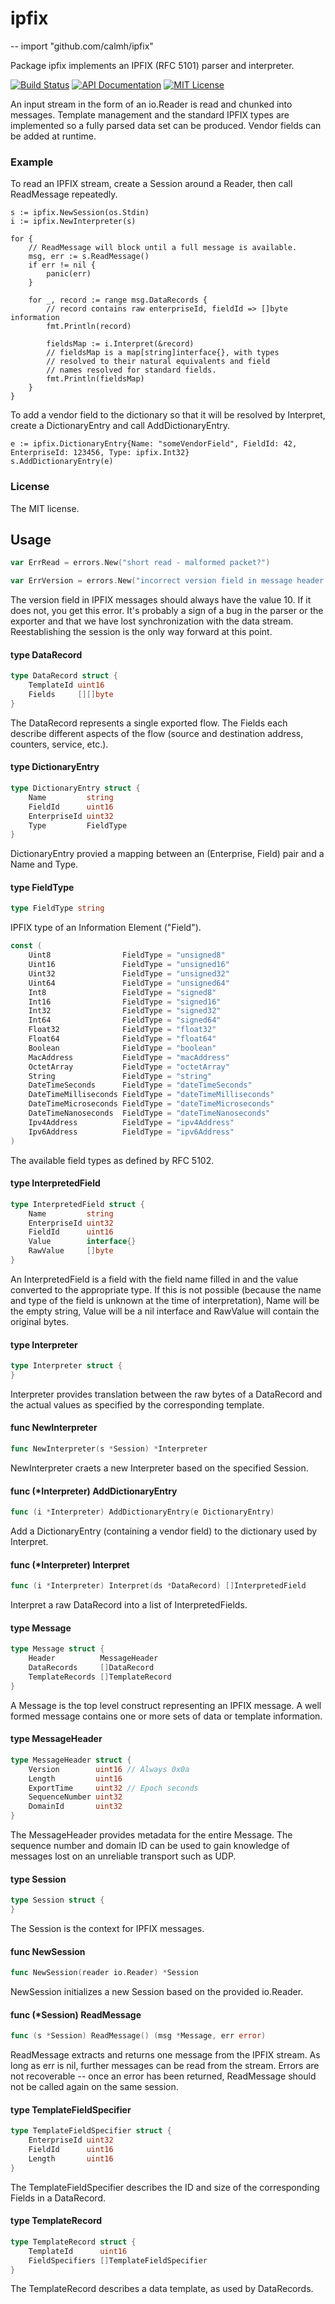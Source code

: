 # ipfix
--
    import "github.com/calmh/ipfix"

Package ipfix implements an IPFIX (RFC 5101) parser and interpreter.

[![Build
Status](https://img.shields.io/travis/calmh/ipfix.svg?style=flat-square)](https://travis-ci.org/calmh/ipfix)
[![API
Documentation](http://img.shields.io/badge/api-Godoc-blue.svg?style=flat-square)](http://godoc.org/github.com/calmh/ipfix)
[![MIT
License](http://img.shields.io/badge/license-MIT-blue.svg?style=flat-square)](http://opensource.org/licenses/MIT)


An input stream in the form of an io.Reader is read and chunked into messages.
Template management and the standard IPFIX types are implemented so a fully
parsed data set can be produced. Vendor fields can be added at runtime.


### Example

To read an IPFIX stream, create a Session around a Reader, then call ReadMessage
repeatedly.

    s := ipfix.NewSession(os.Stdin)
    i := ipfix.NewInterpreter(s)

    for {
    	// ReadMessage will block until a full message is available.
    	msg, err := s.ReadMessage()
    	if err != nil {
    		panic(err)
    	}

    	for _, record := range msg.DataRecords {
    		// record contains raw enterpriseId, fieldId => []byte information
    		fmt.Println(record)

    		fieldsMap := i.Interpret(&record)
    		// fieldsMap is a map[string]interface{}, with types
    		// resolved to their natural equivalents and field
    		// names resolved for standard fields.
    		fmt.Println(fieldsMap)
    	}
    }

To add a vendor field to the dictionary so that it will be resolved by
Interpret, create a DictionaryEntry and call AddDictionaryEntry.

    e := ipfix.DictionaryEntry{Name: "someVendorField", FieldId: 42, EnterpriseId: 123456, Type: ipfix.Int32}
    s.AddDictionaryEntry(e)


### License

The MIT license.

## Usage

```go
var ErrRead = errors.New("short read - malformed packet?")
```

```go
var ErrVersion = errors.New("incorrect version field in message header - out of sync?")
```
The version field in IPFIX messages should always have the value 10. If it does
not, you get this error. It's probably a sign of a bug in the parser or the
exporter and that we have lost synchronization with the data stream.
Reestablishing the session is the only way forward at this point.

#### type DataRecord

```go
type DataRecord struct {
	TemplateId uint16
	Fields     [][]byte
}
```

The DataRecord represents a single exported flow. The Fields each describe
different aspects of the flow (source and destination address, counters,
service, etc.).

#### type DictionaryEntry

```go
type DictionaryEntry struct {
	Name         string
	FieldId      uint16
	EnterpriseId uint32
	Type         FieldType
}
```

DictionaryEntry provied a mapping between an (Enterprise, Field) pair and a Name
and Type.

#### type FieldType

```go
type FieldType string
```

IPFIX type of an Information Element ("Field").

```go
const (
	Uint8                FieldType = "unsigned8"
	Uint16               FieldType = "unsigned16"
	Uint32               FieldType = "unsigned32"
	Uint64               FieldType = "unsigned64"
	Int8                 FieldType = "signed8"
	Int16                FieldType = "signed16"
	Int32                FieldType = "signed32"
	Int64                FieldType = "signed64"
	Float32              FieldType = "float32"
	Float64              FieldType = "float64"
	Boolean              FieldType = "boolean"
	MacAddress           FieldType = "macAddress"
	OctetArray           FieldType = "octetArray"
	String               FieldType = "string"
	DateTimeSeconds      FieldType = "dateTimeSeconds"
	DateTimeMilliseconds FieldType = "dateTimeMilliseconds"
	DateTimeMicroseconds FieldType = "dateTimeMicroseconds"
	DateTimeNanoseconds  FieldType = "dateTimeNanoseconds"
	Ipv4Address          FieldType = "ipv4Address"
	Ipv6Address          FieldType = "ipv6Address"
)
```
The available field types as defined by RFC 5102.

#### type InterpretedField

```go
type InterpretedField struct {
	Name         string
	EnterpriseId uint32
	FieldId      uint16
	Value        interface{}
	RawValue     []byte
}
```

An InterpretedField is a field with the field name filled in and the value
converted to the appropriate type. If this is not possible (because the name and
type of the field is unknown at the time of interpretation), Name will be the
empty string, Value will be a nil interface and RawValue will contain the
original bytes.

#### type Interpreter

```go
type Interpreter struct {
}
```

Interpreter provides translation between the raw bytes of a DataRecord and the
actual values as specified by the corresponding template.

#### func  NewInterpreter

```go
func NewInterpreter(s *Session) *Interpreter
```
NewInterpreter craets a new Interpreter based on the specified Session.

#### func (*Interpreter) AddDictionaryEntry

```go
func (i *Interpreter) AddDictionaryEntry(e DictionaryEntry)
```
Add a DictionaryEntry (containing a vendor field) to the dictionary used by
Interpret.

#### func (*Interpreter) Interpret

```go
func (i *Interpreter) Interpret(ds *DataRecord) []InterpretedField
```
Interpret a raw DataRecord into a list of InterpretedFields.

#### type Message

```go
type Message struct {
	Header          MessageHeader
	DataRecords     []DataRecord
	TemplateRecords []TemplateRecord
}
```

A Message is the top level construct representing an IPFIX message. A well
formed message contains one or more sets of data or template information.

#### type MessageHeader

```go
type MessageHeader struct {
	Version        uint16 // Always 0x0a
	Length         uint16
	ExportTime     uint32 // Epoch seconds
	SequenceNumber uint32
	DomainId       uint32
}
```

The MessageHeader provides metadata for the entire Message. The sequence number
and domain ID can be used to gain knowledge of messages lost on an unreliable
transport such as UDP.

#### type Session

```go
type Session struct {
}
```

The Session is the context for IPFIX messages.

#### func  NewSession

```go
func NewSession(reader io.Reader) *Session
```
NewSession initializes a new Session based on the provided io.Reader.

#### func (*Session) ReadMessage

```go
func (s *Session) ReadMessage() (msg *Message, err error)
```
ReadMessage extracts and returns one message from the IPFIX stream. As long as
err is nil, further messages can be read from the stream. Errors are not
recoverable -- once an error has been returned, ReadMessage should not be called
again on the same session.

#### type TemplateFieldSpecifier

```go
type TemplateFieldSpecifier struct {
	EnterpriseId uint32
	FieldId      uint16
	Length       uint16
}
```

The TemplateFieldSpecifier describes the ID and size of the corresponding Fields
in a DataRecord.

#### type TemplateRecord

```go
type TemplateRecord struct {
	TemplateId      uint16
	FieldSpecifiers []TemplateFieldSpecifier
}
```

The TemplateRecord describes a data template, as used by DataRecords.
